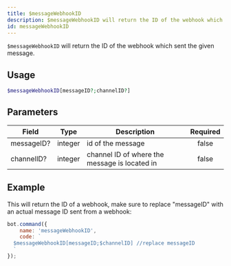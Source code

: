 ```yaml
---
title: $messageWebhookID
description: $messageWebhookID will return the ID of the webhook which sent the given message.
id: messageWebhookID
---
```


`$messageWebhookID` will return the ID of the webhook which sent the given message.

## Usage

```php
$messageWebhookID[messageID?;channelID?]
```

## Parameters

| Field      | Type    | Description                                   | Required |
|------------|---------|-----------------------------------------------|:--------:|
| messageID? | integer | id of the message                             |  false   |
| channelID? | integer | channel ID of where the message is located in |  false   |

## Example

This will return the ID of a webhook, make sure to replace "messageID" with an actual message ID sent from a webhook:

```javascript
bot.command({
    name: 'messageWebhookID',
    code: `
  $messageWebhookID[messageID;$channelID] //replace messageID
  `
});
```
